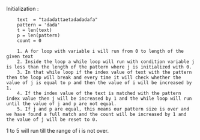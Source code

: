 Initialization :

        text  = "tadadattaetadadadafa"
        pattern = 'dada'
        t = len(text)
        p = len(pattern)
        count = 0

        1. A for loop with variable i will run from 0 to length of the given text
        2. Inside the loop a while loop will run with condition variable j is less than the length of the pattern where j is initialized with 0.
        3. In that while loop if the index value of text with the pattern then the loop will break and every time it will check whether the value of j is equal to p and then the value of i will be increased by 1.
        4. If the index value of the text is matched with the pattern index value then j will be increased by 1 and the while loop will run until the value of j and p are not equal.
        5. If j and p are equal, this means our pattern size is over and we have found a full match and the count will be increased by 1 and the value of j will be reset to 0.

1 to 5 will run till the range of i is not over.

